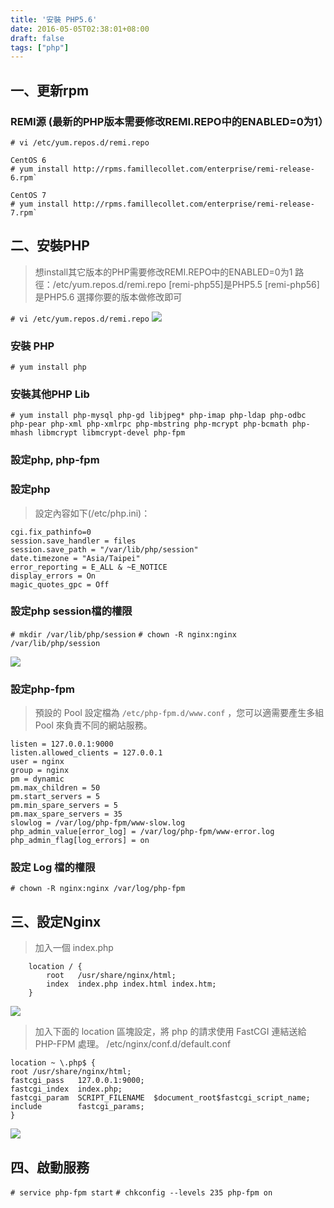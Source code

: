 ```yaml
---
title: '安裝 PHP5.6'
date: 2016-05-05T02:38:01+08:00
draft: false
tags: ["php"]
---
```

## 一、更新rpm

### REMI源 (最新的PHP版本需要修改REMI.REPO中的ENABLED=0为1）
`# vi /etc/yum.repos.d/remi.repo`

```
CentOS 6
# yum install http://rpms.famillecollet.com/enterprise/remi-release-6.rpm`

CentOS 7
# yum install http://rpms.famillecollet.com/enterprise/remi-release-7.rpm`
```

## 二、安裝PHP
>想install其它版本的PHP需要修改REMI.REPO中的ENABLED=0为1
>路徑：/etc/yum.repos.d/remi.repo
>[remi-php55]是PHP5.5
>[remi-php56]是PHP5.6
>選擇你要的版本做修改即可

`# vi /etc/yum.repos.d/remi.repo`
<img src="//fblog.ooopiz.com/images/201508/002.png">

### 安裝 PHP

`# yum install php`

### 安裝其他PHP Lib

`# yum install php-mysql php-gd libjpeg* php-imap php-ldap php-odbc php-pear php-xml php-xmlrpc php-mbstring php-mcrypt php-bcmath php-mhash libmcrypt libmcrypt-devel php-fpm`

### 設定php, php-fpm

### 設定php 
>設定內容如下(/etc/php.ini)：

```
cgi.fix_pathinfo=0
session.save_handler = files
session.save_path = "/var/lib/php/session"
date.timezone = "Asia/Taipei"
error_reporting = E_ALL & ~E_NOTICE
display_errors = On
magic_quotes_gpc = Off
```

### 設定php session檔的權限
`# mkdir /var/lib/php/session`
`# chown -R nginx:nginx /var/lib/php/session`

<img src="//fblog.ooopiz.com/images/201508/003.png">

### 設定php-fpm
>預設的 Pool 設定檔為 `/etc/php-fpm.d/www.conf` ，您可以適需要產生多組 Pool 來負責不同的網站服務。

```
listen = 127.0.0.1:9000
listen.allowed_clients = 127.0.0.1
user = nginx
group = nginx
pm = dynamic
pm.max_children = 50
pm.start_servers = 5
pm.min_spare_servers = 5
pm.max_spare_servers = 35
slowlog = /var/log/php-fpm/www-slow.log
php_admin_value[error_log] = /var/log/php-fpm/www-error.log
php_admin_flag[log_errors] = on
```

### 設定 Log 檔的權限
`# chown -R nginx:nginx /var/log/php-fpm`

## 三、設定Nginx
>加入一個 index.php

```
    location / {
        root   /usr/share/nginx/html;
        index  index.php index.html index.htm;
    }
```
<img src="//fblog.ooopiz.com/images/201508/004.png">

>加入下面的 location 區塊設定，將 php 的請求使用 FastCGI 連結送給 PHP-FPM 處理。
>/etc/nginx/conf.d/default.conf

```
location ~ \.php$ {
root /usr/share/nginx/html;
fastcgi_pass   127.0.0.1:9000;
fastcgi_index  index.php;
fastcgi_param  SCRIPT_FILENAME  $document_root$fastcgi_script_name;
include        fastcgi_params;
}
```
<img src="//fblog.ooopiz.com/images/201508/005.png">

## 四、啟動服務

`# service php-fpm start`
`# chkconfig --levels 235 php-fpm on`
